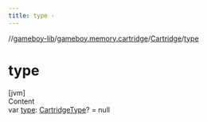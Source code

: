 ```yaml
---
title: type -
---
```

//[gameboy-lib](../../index.md)/[gameboy.memory.cartridge](../index.md)/[Cartridge](index.md)/[type](type.md)



# type  
[jvm]  
Content  
var [type](type.md): [CartridgeType](../-cartridge-type/index.md)? = null  



